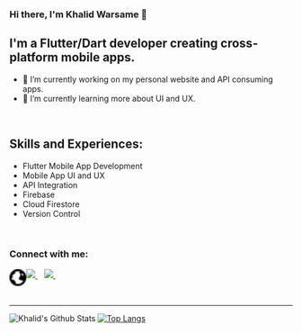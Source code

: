### Hi there, I'm Khalid Warsame 👋

## I'm a Flutter/Dart developer creating cross-platform mobile apps.
- 🔭 I’m currently working on my personal website and API consuming apps.
- 🌱 I’m currently learning more about UI and UX.

<br />

## Skills and Experiences:
* Flutter Mobile App Development
* Mobile App UI and UX
* API Integration
* Firebase
* Cloud Firestore
* Version Control

<br />

### Connect with me:

<p align="left">

[<img align="left" alt="khalidwar.com" width="30px" src="https://raw.githubusercontent.com/iconic/open-iconic/master/svg/globe.svg" />][website]
  
  <a href="https://www.linkedin.com/in/khalidwar/">
    <img src="https://img.shields.io/badge/linkedin-%230077B5.svg?&style=for-the-badge&logo=linkedin&logoColor=white" />
  </a>&nbsp;&nbsp;
  <a href="https://twitter.com/RealKhalidWar">
    <img src="https://img.shields.io/badge/twitter-%231DA1F2.svg?&style=for-the-badge&logo=twitter&logoColor=white" />
  </a>&nbsp;&nbsp;
  
</p>
 
<br />

---
<img alt="Khalid's Github Stats" src="https://github-readme-stats.vercel.app/api?username=KhalidWar&show_icons=true&count_private=true" />  [![Top Langs](https://github-readme-stats.vercel.app/api/top-langs/?username=KhalidWar&layout=compact)](https://github.com/anuraghazra/github-readme-stats)


[website]: https://khalidwar.com 
[twitter]: https://twitter.com/RealKhalidWar 
[linkedin]: https://linkedin.com/in/KhalidWar
